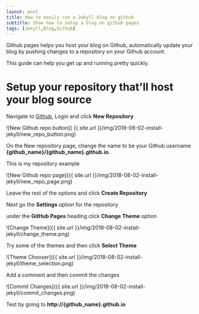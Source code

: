 ```yaml
---
layout: post
title: How to easily run a Jekyll blog on github
subtitle: Show how to setup a blog on github pages
tags: [Jekyll,Blog,Github]
---
```


Github pages helps you host your blog on Github, automatically update your blog by pushing changes to a repository on your Github account.

This guide can help you get up and running pretty quickly.

# Setup your repository that'll host your blog source

Navigate to [Github](http://github.com), Login and click **New Repository**

![New Github repo button]( {{ site.url }}/img/2018-08-02-install-jekyll/new_repo_button.png)

On the New repository page, change the name to be your Github username **{github_name}/{github_name}.github.io**.

This is my repository example

![New Github repo page]({{ site.url }}/img/2018-08-02-install-jekyll/new_repo_page.png)

Leave the rest of the options and click **Create Repository**

Next go the **Settings** option for the repository

under the **GitHub Pages** heading click **Change Theme** option

![Change Theme]({{ site.url }}/img/2018-08-02-install-jekyll/change_theme.png)

Try some of the themes and then click **Select Theme**

![Theme Chooser]({{ site.url }}/img/2018-08-02-install-jekyll/theme_selection.png)

Add a comment and then commit the changes

![Commit Changes]({{ site.url }}/img/2018-08-02-install-jekyll/commit_changes.png)

Test by going to **http://{github_name}.github.io**
